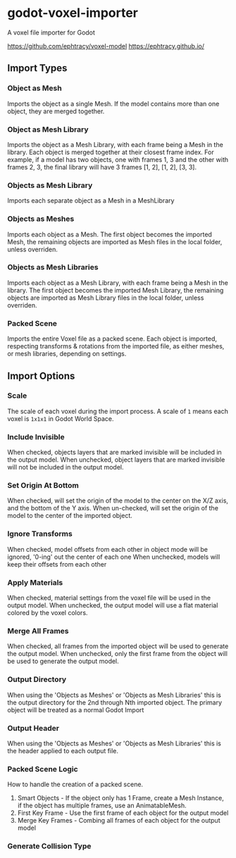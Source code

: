 godot-voxel-importer
====================
A voxel file importer for Godot

https://github.com/ephtracy/voxel-model
https://ephtracy.github.io/

Import Types
------------

### Object as Mesh
Imports the object as a single Mesh. If the model contains more than one object, they are merged together.

### Object as Mesh Library
Imports the object as a Mesh Library, with each frame being a Mesh in the library. Each object is merged together at
their closest frame index. For example, if a model has two objects, one with frames 1, 3 and the other with frames 2, 3,
the final library will have 3 frames [1, 2], [1, 2], [3, 3].

### Objects as Mesh Library
Imports each separate object as a Mesh in a MeshLibrary

### Objects as Meshes
Imports each object as a Mesh. The first object becomes the imported Mesh, the remaining objects are imported as Mesh
files in the local folder, unless overriden.

### Objects as Mesh Libraries
Imports each object as a Mesh Library, with each frame being a Mesh in the library. The first object becomes the imported Mesh Library, 
the remaining objects are imported as Mesh Library files in the local folder, unless overriden.

### Packed Scene
Imports the entire Voxel file as a packed scene. Each object is imported, respecting transforms & rotations from the 
imported file, as either meshes, or mesh libraries, depending on settings. 

Import Options
--------------

### Scale
The scale of each voxel during the import process. A scale of `1` means each voxel is `1x1x1` in Godot World Space.

### Include Invisible
When checked, objects layers that are marked invisible will be included in the output model.
When unchecked, object layers that are marked invisible will not be included in the output model.

### Set Origin At Bottom
When checked, will set the origin of the model to the center on the X/Z axis, and the bottom of the Y axis. 
When un-checked, will set the origin of the model to the center of the imported object.

### Ignore Transforms
When checked, model offsets from each other in object mode will be ignored, '0-ing' out the center of each one
When unchecked, models will keep their offsets from each other 

### Apply Materials
When checked, material settings from the voxel file will be used in the output model.
When unchecked, the output model will use a flat material colored by the voxel colors.

### Merge All Frames
When checked, all frames from the imported object will be used to generate the output model.
When unchecked, only the first frame from the object will be used to generate the output model.

### Output Directory
When using the 'Objects as Meshes' or 'Objects as Mesh Libraries' this is the output directory for the 2nd through Nth
imported object. The primary object will be treated as a normal Godot Import

### Output Header
When using the 'Objects as Meshes' or 'Objects as Mesh Libraries' this is the header applied to each output file.

### Packed Scene Logic
How to handle the creation of a packed scene.
1. Smart Objects - If the object only has 1 Frame, create a Mesh Instance, if the object has multiple frames, use an
   AnimatableMesh.
2. First Key Frame - Use the first frame of each object for the output model
3. Merge Key Frames - Combing all frames of each object for the output model

### Generate Collision Type